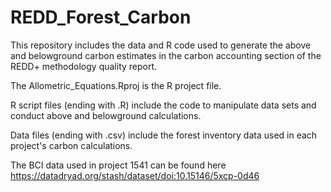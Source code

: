 # REDD_Forest_Carbon

This repository includes the data and R code used to generate the above and belowground carbon estimates in the carbon accounting section of the REDD+ methodology quality report.

The Allometric_Equations.Rproj is the R project file.

R script files (ending with .R) include the code to manipulate data sets and conduct above and belowground calculations.

Data files (ending with .csv) include the forest inventory data used in each project's carbon calculations.

The BCI data used in project 1541 can be found here https://datadryad.org/stash/dataset/doi:10.15146/5xcp-0d46
